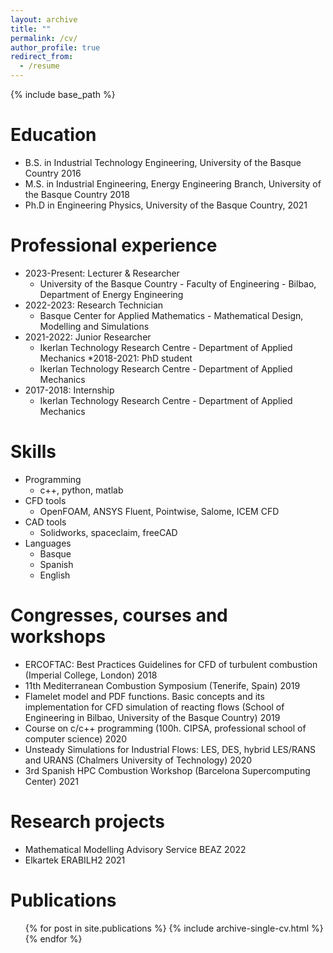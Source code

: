 ```yaml
---
layout: archive
title: ""
permalink: /cv/
author_profile: true
redirect_from:
  - /resume
---
```


{% include base_path %}

Education
======
* B.S. in Industrial Technology Engineering, University of the Basque Country 2016 
* M.S. in Industrial Engineering, Energy Engineering Branch, University of the Basque Country 2018
* Ph.D in Engineering Physics, University of the Basque Country, 2021

Professional experience
======


* 2023-Present: Lecturer & Researcher
  * University of the Basque Country - Faculty of Engineering - Bilbao, Department of Energy Engineering
* 2022-2023: Research Technician 
  * Basque Center for Applied Mathematics - Mathematical Design, Modelling and Simulations
* 2021-2022: Junior Researcher 
  * Ikerlan Technology Research Centre - Department of Applied Mechanics
*2018-2021: PhD student 
  * Ikerlan Technology Research Centre - Department of Applied Mechanics
* 2017-2018: Internship 
  * Ikerlan Technology Research Centre - Department of Applied Mechanics
  
Skills
======
* Programming
  * c++, python, matlab
* CFD tools
  * OpenFOAM, ANSYS Fluent, Pointwise, Salome, ICEM CFD
* CAD tools
  * Solidworks, spaceclaim, freeCAD
* Languages 
  * Basque
  * Spanish
  * English

Congresses, courses and workshops
======
* ERCOFTAC: Best Practices Guidelines for CFD of turbulent combustion (Imperial College, London) 2018
* 11th Mediterranean Combustion Symposium (Tenerife, Spain) 2019
* Flamelet model and PDF functions. Basic concepts and its implementation for CFD simulation of reacting flows (School of Engineering in Bilbao, University of the Basque Country) 2019
* Course on c/c++ programming (100h. CIPSA, professional school of computer science) 2020
* Unsteady Simulations for Industrial Flows: LES, DES, hybrid LES/RANS and URANS (Chalmers University of Technology) 2020
* 3rd Spanish HPC Combustion Workshop (Barcelona Supercomputing Center) 2021

Research projects
======
* Mathematical Modelling Advisory Service BEAZ 2022
* Elkartek ERABILH2 2021 

Publications
======
  <ul>{% for post in site.publications %}
    {% include archive-single-cv.html %}
  {% endfor %}</ul>
  
